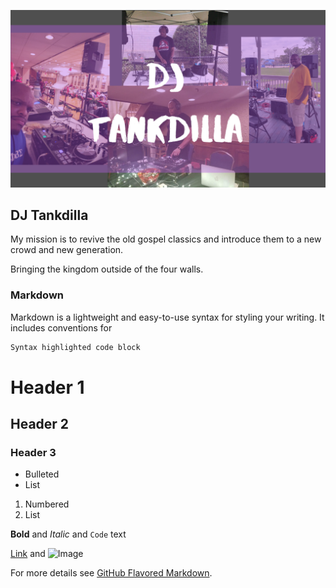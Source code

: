 ![DJ Tankdilla](/photos/20200120_095033_0000.png)

## DJ Tankdilla

My mission is to revive the old gospel classics and introduce them to a new crowd and new generation.

Bringing the kingdom outside of the four walls.

### Markdown

Markdown is a lightweight and easy-to-use syntax for styling your writing. It includes conventions for

```markdown
Syntax highlighted code block
```

# Header 1
## Header 2
### Header 3

- Bulleted
- List

1. Numbered
2. List

**Bold** and _Italic_ and `Code` text

[Link](url) and ![Image](src)


For more details see [GitHub Flavored Markdown](https://guides.github.com/features/mastering-markdown/).
